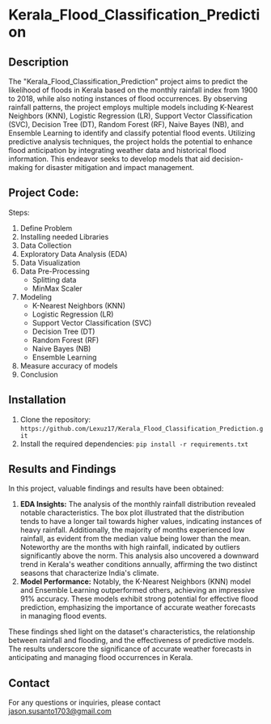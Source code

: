 # Kerala_Flood_Classification_Prediction

## **Description**
The "Kerala_Flood_Classification_Prediction" project aims to predict the likelihood of floods in Kerala based on the monthly rainfall index from 1900 to 2018, while also noting instances of flood occurrences. By observing rainfall patterns, the project employs multiple models including K-Nearest Neighbors (KNN), Logistic Regression (LR), Support Vector Classification (SVC), Decision Tree (DT), Random Forest (RF), Naive Bayes (NB), and Ensemble Learning to identify and classify potential flood events. Utilizing predictive analysis techniques, the project holds the potential to enhance flood anticipation by integrating weather data and historical flood information. This endeavor seeks to develop models that aid decision-making for disaster mitigation and impact management.

## **Project Code:**
Steps:
1. Define Problem
2. Installing needed Libraries
3. Data Collection
4. Exploratory Data Analysis (EDA)
5. Data Visualization
6. Data Pre-Processing
   - Splitting data
   - MinMax Scaler
7. Modeling
    - K-Nearest Neighbors (KNN)
    - Logistic Regression (LR)
    - Support Vector Classification (SVC)
    - Decision Tree (DT)
    - Random Forest (RF)
    - Naive Bayes (NB)
    - Ensemble Learning
8. Measure accuracy of models
9. Conclusion

## **Installation**
1. Clone the repository: `https://github.com/Lexuz17/Kerala_Flood_Classification_Prediction.git`
2. Install the required dependencies: `pip install -r requirements.txt`

## **Results and Findings**

In this project, valuable findings and results have been obtained:
1. **EDA Insights:** The analysis of the monthly rainfall distribution revealed notable characteristics. The box plot illustrated that the distribution tends to have a longer tail towards higher values, indicating instances of heavy rainfall. Additionally, the majority of months experienced low rainfall, as evident from the median value being lower than the mean. Noteworthy are the months with high rainfall, indicated by outliers significantly above the norm. This analysis also uncovered a downward trend in Kerala's weather conditions annually, affirming the two distinct seasons that characterize India's climate.
2. **Model Performance:** Notably, the K-Nearest Neighbors (KNN) model and Ensemble Learning outperformed others, achieving an impressive 91% accuracy. These models exhibit strong potential for effective flood prediction, emphasizing the importance of accurate weather forecasts in managing flood events.

These findings shed light on the dataset's characteristics, the relationship between rainfall and flooding, and the effectiveness of predictive models. The results underscore the significance of accurate weather forecasts in anticipating and managing flood occurrences in Kerala.

## Contact
For any questions or inquiries, please contact jason.susanto1703@gmail.com
